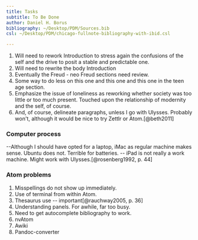 ```yaml
---
title: Tasks
subtitle: To Be Done
author: Daniel H. Borus
bibliography: ~/Desktop/PDM/Sources.bib
csl: ~/Desktop/PDM/chicago-fullnote-bibliography-with-ibid.csl

---
```



1. Will need to rework Introduction to stress again the confusions of the self and the drive to posit a stable and predictable one.
2. Will need to rewrite the body Introduction
3. Eventually the Freud - neo Freud sections need review.
4. Some way to do less on this one and this one and this one in the teen age section.
5. Emphasize the issue of loneliness as reworking whether society was too little or too much present. Touched upon the relationship of modernity and the self, of course.
5. And, of course, delineate paragraphs, unless I go with Ulysses. Probably won't, although it would be nice to try Zettlr or Atom.[@beth2011]

### Computer process

--Although I should have opted for a laptop, iMac as regular machine makes sense. Ubuntu does not. Terrible for batteries. -- iPad is not really a work machine. Might work with Ulysses.[@rosenberg1992, p. 44]

### Atom problems

1. Misspellings do not show up immediately.
2. Use of terminal from within Atom.
3. Thesaurus use -- important[@rauchway2005, p. 36]
4. Understanding panels. For awhile, far too busy.
5. Need to get autocomplete bibliography to work.
6. nvAtom
7. Awiki
8. Pandoc-converter
